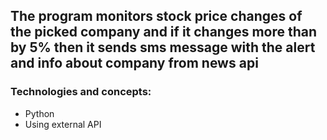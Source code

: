 ## The program monitors stock price changes of the picked company and if it changes more than by 5% then it sends sms message with the alert and info about company from news api
### Technologies and concepts:
- Python
- Using external API
